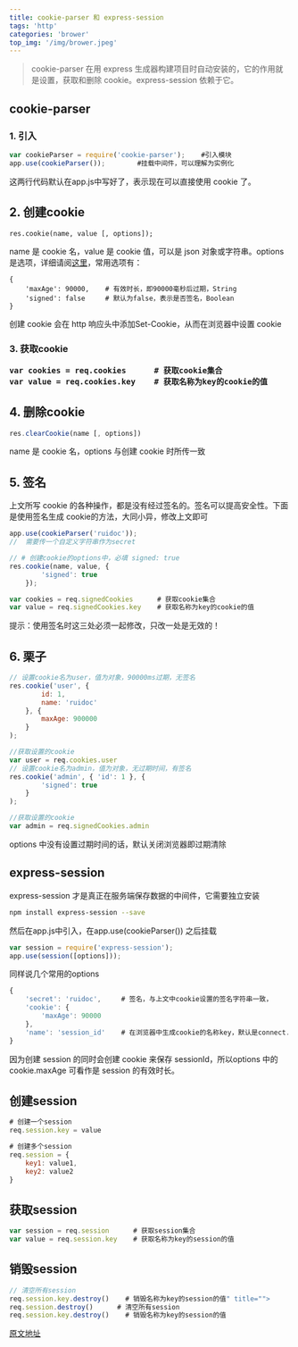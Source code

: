 ```yaml
---
title: cookie-parser 和 express-session
tags: 'http'
categories: 'brower'
top_img: '/img/brower.jpeg'
---
```

> cookie-parser 在用 express 生成器构建项目时自动安装的，它的作用就是设置，获取和删除 cookie。express-session 依赖于它。


 ## cookie-parser
### 1. 引入

``` javascript
var cookieParser = require('cookie-parser');    #引入模块
app.use(cookieParser());        #挂载中间件，可以理解为实例化

```

这两行代码默认在app.js中写好了，表示现在可以直接使用 cookie 了。

## 2. 创建cookie
```
res.cookie(name, value [, options]);
```

name 是 cookie 名，value 是 cookie 值，可以是 json 对象或字符串。options 是选项，详细请阅<a href="http://www.expressjs.com.cn/4x/api.html#res.cookie" rel="nofollow noreferrer" target="_blank">这里</a>，常用选项有：
```
{
    'maxAge': 90000,    # 有效时长，即90000毫秒后过期，String
    'signed': false     # 默认为false，表示是否签名，Boolean
}
```

创建 cookie 会在 http 响应头中添加Set-Cookie，从而在浏览器中设置 cookie<h3 id="articleHeader3">3. 获取cookie
```
var cookies = req.cookies      # 获取cookie集合
var value = req.cookies.key    # 获取名称为key的cookie的值
```
## 4. 删除cookie
```javascript
res.clearCookie(name [, options])
```

name 是 cookie 名，options 与创建 cookie 时所传一致

## 5. 签名
上文所写 cookie 的各种操作，都是没有经过签名的。签名可以提高安全性。下面是使用签名生成 cookie的方法，大同小异，修改上文即可
```javascript
app.use(cookieParser('ruidoc')); 
//  需要传一个自定义字符串作为secret
```

```javascript
// # 创建cookie的options中，必填 signed: true
res.cookie(name, value, {    
        'signed': true
    });
```

```javascript
var cookies = req.signedCookies      # 获取cookie集合
var value = req.signedCookies.key    # 获取名称为key的cookie的值
```

提示：使用签名时这三处必须一起修改，只改一处是无效的！

## 6. 栗子
```javascript
// 设置cookie名为user，值为对象，90000ms过期，无签名
res.cookie('user', {
        id: 1,
        name: 'ruidoc'
    }, {
        maxAge: 900000 
    }
);

//获取设置的cookie
var user = req.cookies.user
// 设置cookie名为admin，值为对象，无过期时间，有签名
res.cookie('admin', { 'id': 1 }, {
        'signed': true
    }
);

//获取设置的cookie
var admin = req.signedCookies.admin
```

options 中没有设置过期时间的话，默认关闭浏览器即过期清除

## express-session
express-session 才是真正在服务端保存数据的中间件，它需要独立安装
```bash
npm install express-session --save
```

然后在app.js中引入，在app.use(cookieParser()) 之后挂载
```javascript
var session = require('express-session');
app.use(session([options]));
```

同样说几个常用的options
```javascript
{
    'secret': 'ruidoc',     # 签名，与上文中cookie设置的签名字符串一致，
    'cookie': {
        'maxAge': 90000
    },
    'name': 'session_id'    # 在浏览器中生成cookie的名称key，默认是connect.sid
}
```

因为创建 session 的同时会创建 cookie 来保存 sessionId，所以options 中的 cookie.maxAge 可看作是 session 的有效时长。

##  创建session
```javascript
# 创建一个session
req.session.key = value

# 创建多个session
req.session = {
    key1: value1,
    key2: value2
}
```
## 获取session
```javascript
var session = req.session      # 获取session集合
var value = req.session.key    # 获取名称为key的session的值
```
## 销毁session

```javascript
// 清空所有session
req.session.key.destroy()    # 销毁名称为key的session的值" title="">
req.session.destroy()      # 清空所有session
req.session.key.destroy()    # 销毁名称为key的session的值
```
<a href="https://segmentfault.com/a/1190000009663833" target="_blank">原文地址</a>